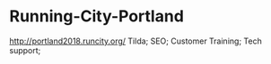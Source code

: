 # Running-City-Portland
http://portland2018.runcity.org/
Tilda;
SEO;
Customer Training;
Tech support;
